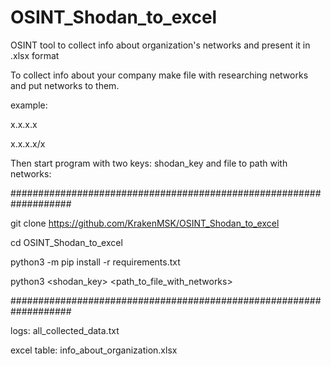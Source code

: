# OSINT_Shodan_to_excel
OSINT tool to collect info about organization's networks and present it in .xlsx format

To collect info about your company make file with researching networks and put networks to them.


example:

x.x.x.x

x.x.x.x/x

Then start program with two keys: shodan_key and file to path with networks:


###################################################################

git clone https://github.com/KrakenMSK/OSINT_Shodan_to_excel

cd OSINT_Shodan_to_excel

python3 -m pip install -r requirements.txt

python3 <shodan_key> <path_to_file_with_networks>

###################################################################

logs: all_collected_data.txt

excel table: info_about_organization.xlsx
